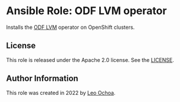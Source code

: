 # Ansible Role: ODF LVM operator

Installs the [ODF LVM](https://github.com/red-hat-storage/lvm-operator.git) operator on OpenShift clusters.

## License

This role is released under the Apache 2.0 license. See the [LICENSE](LICENSE).

## Author Information

This role was created in 2022 by [Leo Ochoa](https://github.com/leo8a/).
